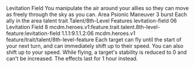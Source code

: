 <ability>
  <name>Levitation Field</name>
  <flavor>You manipulate the air around your allies so they can move as freely through the sky as you can.</flavor>
  <keywords>
    <keyword>Area</keyword>
    <keyword>Psionic</keyword>
  </keywords>
  <type>Maneuver</type>
  <distance>3 burst</distance>
  <target>Each ally in the area</target>
  <metadata>
    <class>talent</class>
    <feature_type>trait</feature_type>
    <file_dpath>Talent/8th-Level Features</file_dpath>
    <item_id>levitation-field</item_id>
    <item_index>06</item_index>
    <item_name>Levitation Field</item_name>
    <level>8</level>
    <scc>mcdm.heroes.v1:feature.trait.talent.8th-level-feature:levitation-field</scc>
    <scdc>1.1.1:9.1.1.2:06</scdc>
    <source>mcdm.heroes.v1</source>
    <type>feature/trait/talent/8th-level-feature</type>
  </metadata>
  <effects>
    <effect type="mundane">Each target can fly until the start of your next turn, and can immediately shift up to their speed. You can also shift up to your speed. While flying, a target&apos;s stability is reduced to 0 and can&apos;t be increased.</effect>
    <effect type="mundane" cost="Spend 5 Clarity">The effects last for 1 hour instead.</effect>
  </effects>
</ability>
